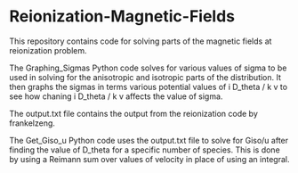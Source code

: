 # Reionization-Magnetic-Fields
This repository contains code for solving parts of the magnetic fields at reionization problem.

The Graphing_Sigmas Python code solves for various values of sigma to be used in solving for the anisotropic and isotropic parts of the distribution.
It then graphs the sigmas in terms various potential values of i D_theta / k v to see how chaning i D_theta / k v affects the value of sigma.

The output.txt file contains the output from the reionization code by frankelzeng.

The Get_Giso_u Python code uses the output.txt file to solve for Giso/u after finding the value of D_theta for a specific number of species. This is done by using a Reimann sum over values of velocity in place of using an integral.
